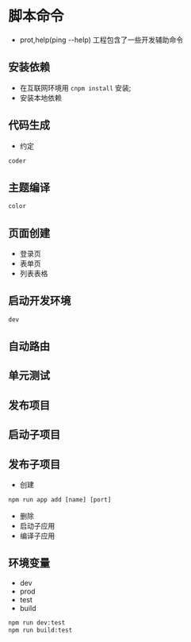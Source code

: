 # 脚本命令
- prot,help(ping --help)
工程包含了一些开发辅助命令

## 安装依赖

- 在互联网环境用 `cnpm install` 安装;
- 安装本地依赖

## 代码生成
- 约定
```js
coder
```

## 主题编译
```js
color
```

## 页面创建
- 登录页
- 表单页
- 列表表格

## 启动开发环境
```js
dev
```

## 自动路由
## 单元测试
## 发布项目
## 启动子项目
## 发布子项目
- 创建
```js
npm run app add [name] [port]
```
- 删除
- 启动子应用
- 编译子应用
## 环境变量
- dev
- prod
- test
- build
```sh
npm run dev:test
npm run build:test
```
 
 <comment-comment/> 
 
 
 <comment-comment/> 
 
 
 <comment-comment/> 
 